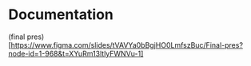 # Documentation

(final pres)[https://www.figma.com/slides/tVAVYa0bBgjHO0LmfszBuc/Final-pres?node-id=1-968&t=XYuRm13ltlyFWNVu-1]
